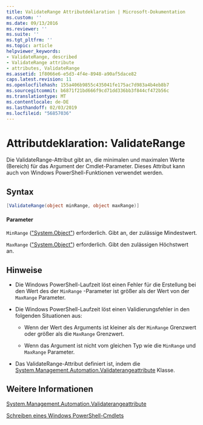 ```yaml
---
title: ValidateRange Attributdeklaration | Microsoft-Dokumentation
ms.custom: ''
ms.date: 09/13/2016
ms.reviewer: ''
ms.suite: ''
ms.tgt_pltfrm: ''
ms.topic: article
helpviewer_keywords:
- ValidateRange, described
- ValidateRange attribute
- attributes, ValidateRange
ms.assetid: 1f8066e6-e5d3-4f4e-8948-a90af5dace82
caps.latest.revision: 11
ms.openlocfilehash: 155a406b9855c435041fe175ac7d983a4b4eb8b7
ms.sourcegitcommit: b6871f21bd666f9cd71dd336bb3f844cf472b56c
ms.translationtype: MT
ms.contentlocale: de-DE
ms.lasthandoff: 02/03/2019
ms.locfileid: "56857036"
---
```

# <a name="validaterange-attribute-declaration"></a>Attributdeklaration: ValidateRange

Die ValidateRange-Attribut gibt an, die minimalen und maximalen Werte (Bereich) für das Argument der Cmdlet-Parameter. Dieses Attribut kann auch von Windows PowerShell-Funktionen verwendet werden.

## <a name="syntax"></a>Syntax

```csharp
[ValidateRange(object minRange, object maxRange)]
```

#### <a name="parameters"></a>Parameter

`MinRange` (["System.Object"](/dotnet/api/system.object)) erforderlich. Gibt an, der zulässige Mindestwert.

`MaxRange` (["System.Object"](/dotnet/api/system.object)) erforderlich. Gibt den zulässigen Höchstwert an.

## <a name="remarks"></a>Hinweise

- Die Windows PowerShell-Laufzeit löst einen Fehler für die Erstellung bei den Wert des der `MinRange` -Parameter ist größer als der Wert von der `MaxRange` Parameter.

- Die Windows PowerShell-Laufzeit löst einen Validierungsfehler in den folgenden Situationen aus:

    - Wenn der Wert des Arguments ist kleiner als der `MinRange` Grenzwert oder größer als die `MaxRange` Grenzwert.

    - Wenn das Argument ist nicht vom gleichen Typ wie die `MinRange` und `MaxRange` Parameter.

- Das ValidateRange-Attribut definiert ist, indem die [System.Management.Automation.Validaterangeattribute](/dotnet/api/System.Management.Automation.ValidateRangeAttribute) Klasse.

## <a name="see-also"></a>Weitere Informationen

[System.Management.Automation.Validaterangeattribute](/dotnet/api/System.Management.Automation.ValidateRangeAttribute)

[Schreiben eines Windows PowerShell-Cmdlets](./writing-a-windows-powershell-cmdlet.md)
